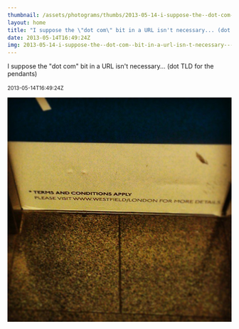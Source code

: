 ```yaml
---
thumbnail: /assets/photograms/thumbs/2013-05-14-i-suppose-the--dot-com--bit-in-a-url-isn-t-necessary-----dot-tld-for-the-pendants-.png
layout: home
title: "I suppose the \"dot com\" bit in a URL isn't necessary... (dot TLD for the pendants)"
date: 2013-05-14T16:49:24Z
img: 2013-05-14-i-suppose-the--dot-com--bit-in-a-url-isn-t-necessary-----dot-tld-for-the-pendants-.jpg
---
```


I suppose the "dot com" bit in a URL isn't necessary... (dot TLD for the pendants)

<small>2013-05-14T16:49:24Z</small>

![I suppose the "dot com" bit in a URL isn't necessary... (dot TLD for the pendants)](/assets/photograms/original/2013-05-14-i-suppose-the--dot-com--bit-in-a-url-isn-t-necessary-----dot-tld-for-the-pendants-.jpg)
